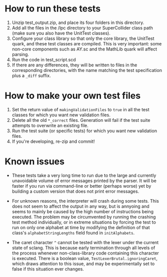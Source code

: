 # How to run these tests

1. Unzip test\_output.zip, and place its four folders in this directory.
2. Add all the files in the /lpc directory to your SuperCollider class path
(make sure you also have the UnitTest classes).
3. Configure your class library so that only the core library, the UnitTest 
quark, and these test classes are compiled. This is very important: some 
non-core components such as AY.sc and the MathLib quark will affect parsing.
4. Run the code in test\_script.scd
5. If there are any differences, they will be written to files in the
corresponding directories, with the name matching the test specification
plus a `_diff` suffix.

# How to make your own test files

1. Set the return value of `makingValidationFiles` to `true` in all the test
classes for which you want new validation files.
2. Delete all the old `*_correct` files. Generation will fail if the test
suite attempts to overwrite an existing file.
3. Run the test suite (or specific tests) for which you want new validation
files.
4. If you're developing, re-zip and commit!

# Known issues

* These tests take a very long time to run due to the large and currently
unavoidable volume of error messages printed by the parser. It will be
faster if you run via command-line or better (perhaps worse) yet by building 
a custom version that does not print error messages.

* For unknown reasons, the interpreter will crash during some tests. This
does not seem to affect the output in any way, but is annyoing and seems to
mainly be caused by the high number of instructions being executed. The problem
may be circumvented by running the crashing test method individually, or in
extreme situations by forcing the test to run on only one alphabet at time by
modifying the definition of that class's `alphabetStringLengths` field found
in `initAlphabets`.

* The caret character `^` cannot be tested with the lexer under the current
state of sclang. This is because early termination through all levels of the
process whenever non-class-library code containing this character is executed.
There is a boolean value, `TestLexerBrutal.ignoringCaret`, which draws attention
to this issue, and may be experimentally set to false if this situation ever
changes.
